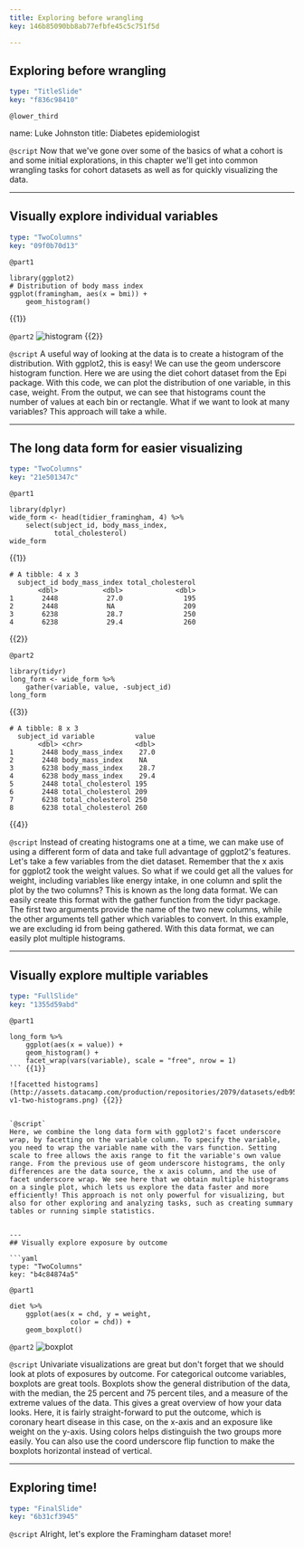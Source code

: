 ```yaml
---
title: Exploring before wrangling
key: 146b85090bb8ab77efbfe45c5c751f5d

---
```

## Exploring before wrangling

```yaml
type: "TitleSlide"
key: "f836c98410"
```

`@lower_third`

name: Luke Johnston
title: Diabetes epidemiologist


`@script`
Now that we've gone over some of the basics of what a cohort is and some initial explorations, in this chapter we'll get into common wrangling tasks for cohort datasets as well as for quickly visualizing the data.


---
## Visually explore individual variables

```yaml
type: "TwoColumns"
key: "09f0b70d13"
```

`@part1`
```{r}
library(ggplot2)
# Distribution of body mass index
ggplot(framingham, aes(x = bmi)) +
    geom_histogram()
```
{{1}}


`@part2`
![histogram](http://s3.amazonaws.com/assets.datacamp.com/production/repositories/2079/datasets/299ac2253a84b199ab314633f3c771e50d2c92bb/ch2-v1-histogram.png) {{2}}


`@script`
A useful way of looking at the data is to create a histogram of the distribution. With ggplot2, this is easy! We can use the geom underscore histogram function. Here we are using the diet cohort dataset from the Epi package. With this code, we can plot the distribution of one variable, in this case, weight. From the output, we can see that histograms count the number of values at each bin or rectangle. What if we want to look at many variables? This approach will take a while.


---
## The long data form for easier visualizing

```yaml
type: "TwoColumns"
key: "21e501347c"
```

`@part1`
```{r}
library(dplyr)
wide_form <- head(tidier_framingham, 4) %>%
    select(subject_id, body_mass_index,
           total_cholesterol)
wide_form
```
{{1}}

```
# A tibble: 4 x 3
  subject_id body_mass_index total_cholesterol
       <dbl>           <dbl>             <dbl>
1       2448            27.0               195
2       2448            NA                 209
3       6238            28.7               250
4       6238            29.4               260
```
{{2}}


`@part2`
```{r}
library(tidyr)
long_form <- wide_form %>%
    gather(variable, value, -subject_id)
long_form
```
{{3}}

```
# A tibble: 8 x 3
  subject_id variable          value
       <dbl> <chr>             <dbl>
1       2448 body_mass_index    27.0
2       2448 body_mass_index    NA  
3       6238 body_mass_index    28.7
4       6238 body_mass_index    29.4
5       2448 total_cholesterol 195  
6       2448 total_cholesterol 209  
7       6238 total_cholesterol 250  
8       6238 total_cholesterol 260  
``` 
{{4}}


`@script`
Instead of creating histograms one at a time, we can make use of using a different form of data and take full advantage of ggplot2's features.  Let's take a few variables from the diet dataset. Remember that the x axis for ggplot2 took the weight values. So what if we could get all the values for weight, including variables like energy intake, in one column and split the plot by the two columns? This is known as the long data format. We can easily create this format with the gather function from the tidyr package. The first two arguments provide the name of the two new columns, while the other arguments tell gather which variables to convert. In this example, we are excluding id from being gathered. With this data format, we can easily plot multiple histograms.


---
## Visually explore multiple variables

```yaml
type: "FullSlide"
key: "1355d59abd"
```

`@part1`
```{r}
long_form %>%
    ggplot(aes(x = value)) +
    geom_histogram() +
    facet_wrap(vars(variable), scale = "free", nrow = 1)
``` {{1}}

![facetted histograms](http://assets.datacamp.com/production/repositories/2079/datasets/edb95d0a706c2f986b55f4755a01a6df3a17178d/ch2-v1-two-histograms.png) {{2}}


`@script`
Here, we combine the long data form with ggplot2's facet underscore wrap, by facetting on the variable column. To specify the variable, you need to wrap the variable name with the vars function. Setting scale to free allows the axis range to fit the variable's own value range. From the previous use of geom underscore histograms, the only differences are the data source, the x axis column, and the use of facet underscore wrap. We see here that we obtain multiple histograms on a single plot, which lets us explore the data faster and more efficiently! This approach is not only powerful for visualizing, but also for other exploring and analyzing tasks, such as creating summary tables or running simple statistics.


---
## Visually explore exposure by outcome

```yaml
type: "TwoColumns"
key: "b4c84874a5"
```

`@part1`
```{r}
diet %>%
    ggplot(aes(x = chd, y = weight,
               color = chd)) +
    geom_boxplot()
```


`@part2`
![boxplot](http://assets.datacamp.com/production/repositories/2079/datasets/8501ad0061c59bb5f1757a2ad99652fd11f70952/ch2-v1-boxplot.png)


`@script`
Univariate visualizations are great but don't forget that we should look at plots of exposures by outcome. For categorical outcome variables, boxplots are great tools. Boxplots show the general distribution of the data, with the median, the 25 percent and 75 percent tiles, and a measure of the extreme values of the data. This gives a great overview of how your data looks. Here, it is fairly straight-forward to put the outcome, which is coronary heart disease in this case, on the x-axis and an exposure like weight on the y-axis. Using colors helps distinguish the two groups more easily. You can also use the coord underscore flip function to make the boxplots horizontal instead of vertical.


---
## Exploring time!

```yaml
type: "FinalSlide"
key: "6b31cf3945"
```

`@script`
Alright, let's explore the Framingham dataset more!

